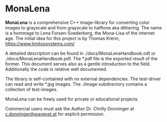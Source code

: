 # MonaLena
**MonaLena** is a comprehensive C++ image-library for converting color images to grayscale and from grayscale to halftone aka dithering. 
The name is a hommage to Lena Forsen-Soederberg, the Mona-Lisa of the internet age.
The initial idea for this project is by Thomas Krenn, https://www.timitoosystems.com/

A detailed description can be found in ./docs/MonaLenaHandbook.odt or ./docs/MonaLenaHandbook.pdf. The *.pdf file is the exported result of the former. 
This document serves also as a gentle introduction to the field. 
Additionally the code is relative well documented.

The library is self-contained with no external dependencies. The test-driver can read and write *.jpg images.
The ./image subdirectory contains a collection of test-images. 

MonaLena can be freely used for private or educational projects.

Commercial users must ask the Author Dr. Chrilly Donninger at c.donninger@wavenet.at for explicit permission.

